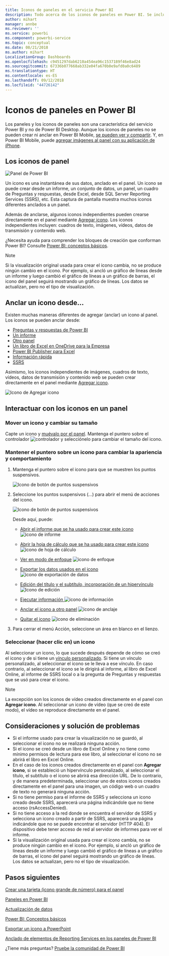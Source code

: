 ```yaml
---
title: Iconos de paneles en el servicio Power BI
description: Todo acerca de los iconos de paneles en Power BI. Se incluyen los iconos que se crean desde SQL Server Reporting Services (SSRS).
author: mihart
manager: annbe
ms.reviewer: ''
ms.service: powerbi
ms.component: powerbi-service
ms.topic: conceptual
ms.date: 08/21/2018
ms.author: mihart
LocalizationGroup: Dashboards
ms.openlocfilehash: c9451297dab6210a454ea96c1537189f46e8ad24
ms.sourcegitcommit: 67336b077668ab332e04fa670b0e9afd0a0c6489
ms.translationtype: HT
ms.contentlocale: es-ES
ms.lasthandoff: 09/12/2018
ms.locfileid: "44726142"
---
```

# <a name="dashboard-tiles-in-power-bi"></a>Iconos de paneles en Power BI
Los paneles y los iconos de paneles son una característica del servicio Power BI y no de Power BI Desktop. Aunque los iconos de paneles no se pueden crear ni anclar en Power BI Mobile, [se pueden ver y compartir](consumer/mobile/mobile-tiles-in-the-mobile-apps.md). Y, en Power BI Mobile, puede [agregar imágenes al panel con su aplicación de iPhone](consumer/mobile/mobile-iphone-app-get-started.md).

## <a name="dashboard-tiles"></a>Los iconos de panel
![Panel de Power BI](media/service-dashboard-tiles/power-bi-dashboard.png)

Un icono es una instantánea de sus datos, anclado en el panel. Un icono se puede crear desde un informe, un conjunto de datos, un panel, un cuadro de Preguntas y respuestas, desde Excel, desde SQL Server Reporting Services (SSRS), etc.  Esta captura de pantalla muestra muchos iconos diferentes anclados a un panel.

Además de anclarse, algunos iconos independientes pueden crearse directamente en el panel mediante [Agregar icono](service-dashboard-add-widget.md). Los iconos independientes incluyen: cuadros de texto, imágenes, vídeos, datos de transmisión y contenido web.

¿Necesita ayuda para comprender los bloques de creación que conforman Power BI?  Consulte [Power BI: conceptos básicos](service-basic-concepts.md).

> [!NOTE]
> Si la visualización original usada para crear el icono cambia, no se produce ningún cambio en el icono.  Por ejemplo, si ancló un gráfico de líneas desde un informe y luego cambió el gráfico de líneas a un gráfico de barras, el icono del panel seguirá mostrando un gráfico de líneas. Los datos se actualizan, pero no el tipo de visualización.
> 
> 

## <a name="pin-a-tile-from"></a>Anclar un icono desde...
Existen muchas maneras diferentes de agregar (anclar) un icono al panel. Los iconos se pueden anclar desde:

* [Preguntas y respuestas de Power BI](service-dashboard-pin-tile-from-q-and-a.md)
* [Un informe](service-dashboard-pin-tile-from-report.md)
* [Otro panel](service-pin-tile-to-another-dashboard.md)
* [Un libro de Excel en OneDrive para la Empresa](service-dashboard-pin-tile-from-excel.md)
* [Power BI Publisher para Excel](publisher-for-excel.md)
* [Información rápida](service-insights.md)
* [SSRS](https://msdn.microsoft.com/library/mt604784.aspx)

Asimismo, los iconos independientes de imágenes, cuadros de texto, vídeos, datos de transmisión y contenido web se pueden crear directamente en el panel mediante [Agregar icono](service-dashboard-add-widget.md).

  ![Icono de Agregar icono](media/service-dashboard-tiles/add_widgetnew.png)

## <a name="interacting-with-tiles-on-a-dashboard"></a>Interactuar con los iconos en un panel
### <a name="move-and-resize-a-tile"></a>Mover un icono y cambiar su tamaño
Capte un icono y [muévalo por el panel](service-dashboard-edit-tile.md). Mantenga el puntero sobre el controlador ![controlador](media/service-dashboard-tiles/resize-handle.jpg) y selecciónelo para cambiar el tamaño del icono.

### <a name="hover-over-a-tile-to-change-the-appearance-and-behavior"></a>Mantener el puntero sobre un icono para cambiar la apariencia y comportamiento
1. Mantenga el puntero sobre el icono para que se muestren los puntos suspensivos.
   
    ![Icono de botón de puntos suspensivos](media/service-dashboard-tiles/ellipses_new.png)
2. Seleccione los puntos suspensivos (...) para abrir el menú de acciones del icono.
   
    ![Icono de botón de puntos suspensivos](media/service-dashboard-tiles/power-bi-tile-menu.png)
   
    Desde aquí, puede:
   
   * [Abrir el informe que se ha usado para crear este icono ](service-reports.md) ![icono de informe](media/service-dashboard-tiles/chart-icon.jpg)  
   
   * [Abrir la hoja de cálculo que se ha usado para crear este icono ](service-reports.md) ![icono de hoja de cálculo](media/service-dashboard-tiles/power-bi-open-worksheet.png)  
     
    * [Ver en modo de enfoque](service-focus-mode.md) ![icono de enfoque](media/service-dashboard-tiles/fullscreen-icon.jpg)  
     * [Exportar los datos usados en el icono](power-bi-visualization-export-data.md) ![icono de exportación de datos](media/service-dashboard-tiles/export-icon.png)
     * [Edición del título y el subtítulo, incorporación de un hipervínculo](service-dashboard-edit-tile.md) ![Icono de edición](media/service-dashboard-tiles/pencil-icon.jpg)
     * [Ejecutar información ](service-insights.md) ![icono de información](media/service-dashboard-tiles/power-bi-insights.png)
     * [Anclar el icono a otro panel](service-pin-tile-to-another-dashboard.md)
       ![icono de anclaje](media/service-dashboard-tiles/pin-icon.jpg)
     * [Quitar el icono](service-dashboard-edit-tile.md)
     ![icono de eliminación](media/service-dashboard-tiles/trash-icon.png)
3. Para cerrar el menú Acción, seleccione un área en blanco en el lienzo.

### <a name="select-click-a-tile"></a>Seleccionar (hacer clic en) un icono
Al seleccionar un icono, lo que sucede después depende de cómo se creó el icono y de si tiene un [vínculo personalizado](service-dashboard-edit-tile.md). Si tiene un vínculo personalizado, al seleccionar el icono se le lleva a ese vínculo. En caso contrario, al seleccionar el icono se le dirigirá al informe, al libro de Excel Online, al informe de SSRS local o a la pregunta de Preguntas y respuestas que se usó para crear el icono.

> [!NOTE]
> La excepción son los iconos de vídeo creados directamente en el panel con **Agregar icono**. Al seleccionar un icono de vídeo (que se creó de este modo), el vídeo se reproduce directamente en el panel.   
> 
> 

## <a name="considerations-and-troubleshooting"></a>Consideraciones y solución de problemas
* Si el informe usado para crear la visualización no se guardó, al seleccionar el icono no se realizará ninguna acción.
* Si el icono se creó desde un libro de Excel Online y no tiene como mínimo permisos de lectura para ese libro, al seleccionar el icono no se abrirá el libro en Excel Online.
* En el caso de los iconos creados directamente en el panel con **Agregar icono**, si se estableció un hipervínculo personalizado, al seleccionar el título, el subtítulo o el icono se abrirá esa dirección URL.  De lo contrario, y de manera predeterminada, seleccionar uno de estos iconos creados directamente en el panel para una imagen, un código web o un cuadro de texto no generará ninguna acción.
* Si no tiene permiso para el informe de SSRS y selecciona un icono creado desde SSRS, aparecerá una página indicándole que no tiene acceso (rsAccessDenied).
* Si no tiene acceso a la red donde se encuentra el servidor de SSRS y selecciona un icono creado a partir de SSRS, aparecerá una página indicándole que no se puede encontrar el servidor (HTTP 404). El dispositivo debe tener acceso de red al servidor de informes para ver el informe.
* Si la visualización original usada para crear el icono cambia, no se produce ningún cambio en el icono.  Por ejemplo, si ancló un gráfico de líneas desde un informe y luego cambió el gráfico de líneas a un gráfico de barras, el icono del panel seguirá mostrando un gráfico de líneas. Los datos se actualizan, pero no el tipo de visualización.

## <a name="next-steps"></a>Pasos siguientes
[Crear una tarjeta (icono grande de número) para el panel](visuals/power-bi-visualization-card.md)

[Paneles en Power BI](service-dashboards.md)  

[Actualización de datos](refresh-data.md)

[Power BI: Conceptos básicos](service-basic-concepts.md)

[Exportar un icono a PowerPoint](http://blogs.msdn.com/b/powerbidev/archive/2015/09/28/integrating-power-bi-tiles-into-office-documents.aspx)

[Anclado de elementos de Reporting Services en los paneles de Power BI](https://msdn.microsoft.com/library/mt604784.aspx)

¿Tiene más preguntas? [Pruebe la comunidad de Power BI](http://community.powerbi.com/)

